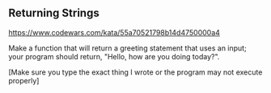 ## Returning Strings


https://www.codewars.com/kata/55a70521798b14d4750000a4


Make a function that will return a greeting statement that uses an input; your program should return, "Hello, <name> how are you doing today?".

[Make sure you type the exact thing I wrote or the program may not execute properly]


